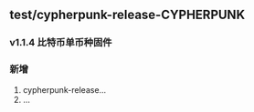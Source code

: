 ## test/cypherpunk-release-CYPHERPUNK

### v1.1.4 比特币单币种固件

### 新增

1. cypherpunk-release...
2. ...
